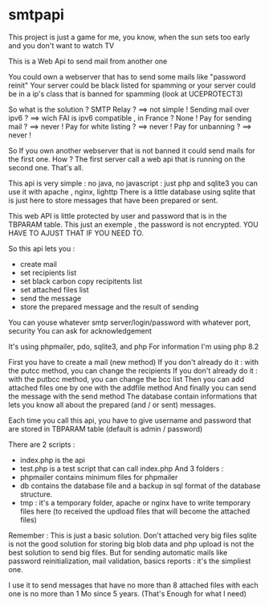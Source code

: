 # smtpapi

This project is just a game for me, you know, when the sun sets too early and you don't want to watch TV

This is a Web Api to send mail from another one

You could own a webserver that has to send some mails like "password reinit"
Your server could be black listed for spamming or your server could be in a ip's class that is banned for spamming (look at UCEPROTECT3)

So what is the solution ?
SMTP Relay ? ==> not simple !
Sending mail over ipv6 ? ==> wich FAI is ipv6 compatible , in France ? None !
Pay for sending mail ? ==> never ! 
Pay for white listing ? ==> never !
Pay for unbanning ? ==> never !

So
If you own another webserver that is not banned it could send mails for the first one.
How ?
The first server call a web api that is running on the second one. That's all.

This api is very simple : no java, no javascript : just php and sqlite3 you can use it with apache , nginx, lighttp
There is a little database using sqlite that is just here to store messages that have been prepared or sent.

This web API is little protected by user and password that is in the TBPARAM table.
This just an exemple , the password is not encrypted.
YOU HAVE TO AJUST THAT IF YOU NEED TO.

So this api lets you :
- create mail
- set recipients list
- set black carbon copy recipitents list
- set attached files list
- send the message
- store the prepared message and the result of sending

You can youse whatever smtp server/login/password with whatever port, security
You can ask for acknowledgement

It's using phpmailer, pdo, sqlite3, and php
For information I'm using php 8.2

First you have to create a mail (new method)
If you don't already do it : with the putcc method, you can change the recipients
If you don't already do it : with the putbcc method, you can change the bcc list
Then you can add attached files one by one with the addfile method
And finally you can send the message with the send method
The database contain informations that lets you know all about the prepared (and / or sent) messages.

Each time you call this api, you have to give username and password that are stored in TBPARAM table (default is admin / password)

There are 2 scripts :
- index.php is the api
- test.php is a test script that can call index.php 
And 3 folders :
- phpmailer contains minimum files for phpmailer
- db contains the database file and a backup in sql format of the database structure.
- tmp : it's a temporary folder, apache or nginx have to write temporary files here (to received the updload files that will become the attached files)

Remember :
This is just a basic solution.
Don't attached very big files
sqlite is not the good solution for storing big blob data and php upload is not the best solution to send big files.
But for sending automatic mails like password reinitialization, mail validation, basics reports : it's the simpliest one.

I use it to send messages that have no more than 8 attached files with each one is no more than 1 Mo since 5 years.
(That's Enough for what I need)

